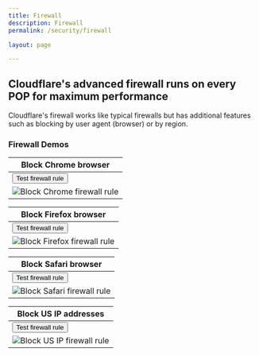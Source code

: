 ```yaml
---
title: Firewall
description: Firewall
permalink: /security/firewall

layout: page

---
```


## Cloudflare's advanced firewall runs on every POP for maximum performance
Cloudflare's firewall works like typical firewalls but has additional features such as blocking by user agent (browser) or by region.

### Firewall Demos

| Block Chrome browser |
|---|
| <button onclick="window.location.href='firewall/block-chrome'" class="">Test firewall rule</button>
![Block Chrome firewall rule](https://sergiodemo.com/cdn-cgi/imagedelivery/dHAzaCotabzPiuBsjyNCtA/49eb3baf-0524-411b-62c4-37f82dac2f00/public)  |

| Block Firefox browser |
|---|
| <button onclick="window.location.href='firewall/block-firefox'" class="">Test firewall rule</button>
![Block Firefox firewall rule](https://sergiodemo.com/cdn-cgi/imagedelivery/dHAzaCotabzPiuBsjyNCtA/3b0668be-fa11-4c8c-c488-e26d72d4d200/public)  |

| Block Safari browser |
|---|
| <button onclick="window.location.href='firewall/block-safari'" class="">Test firewall rule</button>
![Block Safari firewall rule](https://sergiodemo.com/cdn-cgi/imagedelivery/dHAzaCotabzPiuBsjyNCtA/b222540f-5bba-4aed-144a-cc8fee8e8200/public)  |

| Block US IP addresses |
|---|
| <button onclick="window.location.href='firewall/block-us-ip'" class="">Test firewall rule</button>
![Block US IP firewall rule](https://sergiodemo.com/cdn-cgi/imagedelivery/dHAzaCotabzPiuBsjyNCtA/527b9158-6994-45c3-c1ab-a2e6f25bcb00/public)  |
